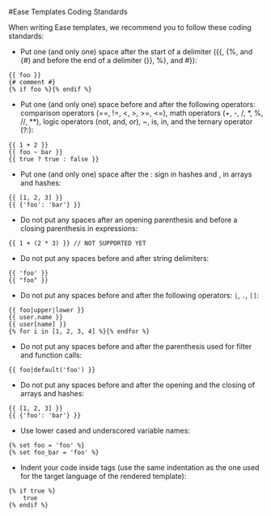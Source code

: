 #Ease Templates Coding Standards

When writing Ease templates, we recommend you to follow these coding standards:

* Put one (and only one) space after the start of a delimiter ({{, {%, and {#) and before the end of a delimiter (}}, %}, and #}):
```twig
{{ foo }}
{# comment #}
{% if foo %}{% endif %}
```

* Put one (and only one) space before and after the following operators: comparison operators (==, !=, <, >, >=, <=), math operators (+, -, /, *, %, //, **), logic operators (not, and, or), ~, is, in, and the ternary operator (?:):
```twig
{{ 1 + 2 }}
{{ foo ~ bar }}
{{ true ? true : false }}
```

* Put one (and only one) space after the : sign in hashes and , in arrays and hashes:
```twig
{{ [1, 2, 3] }}
{{ {'foo': 'bar'} }}
```

* Do not put any spaces after an opening parenthesis and before a closing parenthesis in expressions:
```twig
{{ 1 + (2 * 3) }} // NOT SUPPORTED YET
```

* Do not put any spaces before and after string delimiters:
```twig
{{ 'foo' }}
{{ "foo" }}
```

* Do not put any spaces before and after the following operators: `|`, `.`, `[]`:

```twig
{{ foo|upper|lower }}
{{ user.name }}
{{ user[name] }}
{% for i in [1, 2, 3, 4] %}{% endfor %}
```

* Do not put any spaces before and after the parenthesis used for filter and function calls:
```twig
{{ foo|default('foo') }}
```

* Do not put any spaces before and after the opening and the closing of arrays and hashes:
```twig
{{ [1, 2, 3] }}
{{ {'foo': 'bar'} }}
```

* Use lower cased and underscored variable names:
```twig
{% set foo = 'foo' %}
{% set foo_bar = 'foo' %}
```

* Indent your code inside tags (use the same indentation as the one used for the target language of the rendered template):
```twig
{% if true %}
    true
{% endif %}
```
